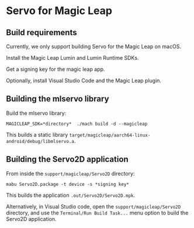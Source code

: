 # Servo for Magic Leap

## Build requirements

Currently, we only support building Servo for the Magic Leap on macOS.

Install the Magic Leap Lumin and Lumin Runtime SDKs.

Get a signing key for the magic leap app.

Optionally, install Visual Studio Code and the Magic Leap plugin.

## Building the mlservo library

Build the mlservo library:
```
MAGICLEAP_SDK=*directory*  ./mach build -d --magicleap
```
This builds a static library `target/magicleap/aarch64-linux-android/debug/libmlservo.a`.

## Building the Servo2D application

From inside the `support/magicleap/Servo2D` directory:
```
mabu Servo2D.package -t device -s *signing key*
```
This builds the application `.out/Servo2D/Servo2D.mpk`.

Alternatively, in Visual Studio code, open the `support/magicleap/Servo2D` directory,
and use the `Terminal/Run Build Task...` menu option to build the
Servo2D application.
